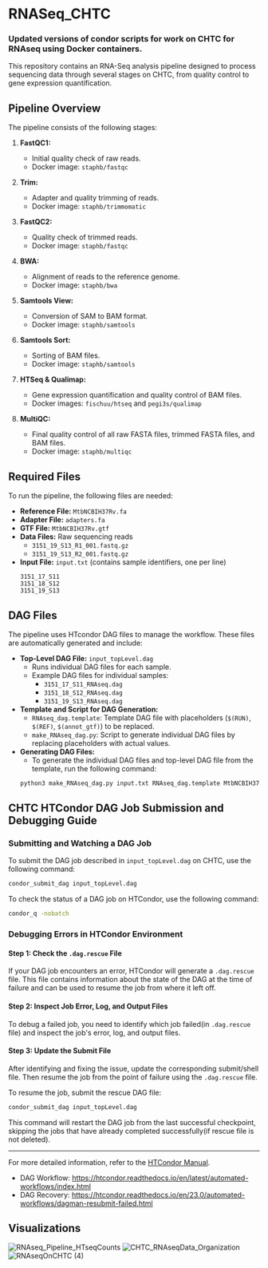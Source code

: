 # RNASeq_CHTC
### Updated versions of condor scripts for work on CHTC for RNAseq using Docker containers. 

This repository contains an RNA-Seq analysis pipeline designed to process sequencing data through several stages on CHTC, from quality control to gene expression quantification.

## Pipeline Overview

The pipeline consists of the following stages:

1. **FastQC1:**
   - Initial quality check of raw reads.
   - Docker image: `staphb/fastqc`

2. **Trim:**
   - Adapter and quality trimming of reads.
   - Docker image: `staphb/trimmomatic`

3. **FastQC2:**
   - Quality check of trimmed reads.
   - Docker image: `staphb/fastqc`

4. **BWA:**
   - Alignment of reads to the reference genome.
   - Docker image: `staphb/bwa`

5. **Samtools View:**
   - Conversion of SAM to BAM format.
   - Docker image: `staphb/samtools`

6. **Samtools Sort:**
   - Sorting of BAM files.
   - Docker image: `staphb/samtools`

7. **HTSeq & Qualimap:**
   - Gene expression quantification and quality control of BAM files.
   - Docker images: `fischuu/htseq` and `pegi3s/qualimap`

8. **MultiQC:**
   - Final quality control of all raw FASTA files, trimmed FASTA files, and BAM files.
   - Docker image: `staphb/multiqc`

## Required Files

To run the pipeline, the following files are needed:

- **Reference File:** `MtbNCBIH37Rv.fa`
- **Adapter File:** `adapters.fa`
- **GTF File:** `MtbNCBIH37Rv.gtf`
- **Data Files:** Raw sequencing reads
  - `3151_19_S13_R1_001.fastq.gz`
  - `3151_19_S13_R2_001.fastq.gz`
- **Input File:** `input.txt` (contains sample identifiers, one per line)
    ```plaintext
    3151_17_S11
    3151_18_S12
    3151_19_S13
    ```

## DAG Files

The pipeline uses HTcondor DAG files to manage the workflow. These files are automatically generated and include:

- **Top-Level DAG File:** `input_topLevel.dag`
  - Runs individual DAG files for each sample.
  - Example DAG files for individual samples:
    - `3151_17_S11_RNAseq.dag`
    - `3151_18_S12_RNAseq.dag`
    - `3151_19_S13_RNAseq.dag`
- **Template and Script for DAG Generation:**
  - `RNAseq_dag.template`: Template DAG file with placeholders (`$(RUN)`, `$(REF)`, `$(annot_gtf)`) to be replaced.
  - `make_RNAseq_dag.py`: Script to generate individual DAG files by replacing placeholders with actual values.
- **Generating DAG Files:**
  - To generate the individual DAG files and top-level DAG file from the template, run the following command:
  ```bash
  python3 make_RNAseq_dag.py input.txt RNAseq_dag.template MtbNCBIH37Rv.fa MtbNCBIH37Rv.gtf
  ```

## CHTC HTCondor DAG Job Submission and Debugging Guide

### Submitting and Watching a DAG Job

To submit the DAG job described in `input_topLevel.dag` on CHTC, use the following command:

```sh
condor_submit_dag input_topLevel.dag
```

To check the status of a DAG job on HTCondor, use the following command:

```sh
condor_q -nobatch
```

### Debugging Errors in HTCondor Environment

#### Step 1: Check the `.dag.rescue` File

If your DAG job encounters an error, HTCondor will generate a `.dag.rescue` file. This file contains information about the state of the DAG at the time of failure and can be used to resume the job from where it left off.

#### Step 2: Inspect Job Error, Log, and Output Files

To debug a failed job, you need to identify which job failed(in `.dag.rescue` file) and inspect the job's error, log, and output files. 

#### Step 3: Update the Submit File

After identifying and fixing the issue, update the corresponding submit/shell file. Then resume the job from the point of failure using the `.dag.rescue` file.

To resume the job, submit the rescue DAG file:

```sh
condor_submit_dag input_topLevel.dag
```

This command will restart the DAG job from the last successful checkpoint, skipping the jobs that have already completed successfully(if rescue file is not deleted).


---

For more detailed information, refer to the [HTCondor Manual](https://htcondor.readthedocs.io/en/latest/).
* DAG Workflow: https://htcondor.readthedocs.io/en/latest/automated-workflows/index.html
* DAG Recovery: https://htcondor.readthedocs.io/en/23.0/automated-workflows/dagman-resubmit-failed.html

## Visualizations
![RNAseq_Pipeline_HTseqCounts](https://github.com/user-attachments/assets/dc06e571-0849-410a-b08b-f2f422037603)
![CHTC_RNAseqData_Organization](https://github.com/user-attachments/assets/4eb7d4fd-3bb1-4de0-9cb5-383f97328e18)
![RNAseqOnCHTC (4)](https://github.com/pepperell-lab/RNASeq_CHTC/assets/108096710/83429397-70bc-45d0-ad0c-f46b9e433ba9)
